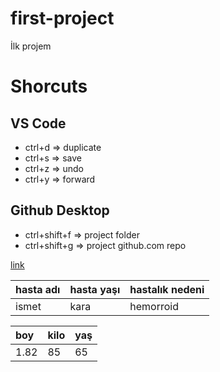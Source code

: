 # first-project
 İlk projem


# Shorcuts

## VS Code
- ctrl+d => duplicate
- ctrl+s => save
- ctrl+z => undo
- ctrl+y => forward

## Github Desktop
- ctrl+shift+f => project folder
- ctrl+shift+g => project github.com repo


[link](https://google.com)

| hasta adı |hasta yaşı |hastalık nedeni |
| :--- | :--- |:--- |
| ismet |kara | hemorroid |


| boy | kilo | yaş |
| :--- | :--- | :--- |
| 1.82 | 85 | 65 | 